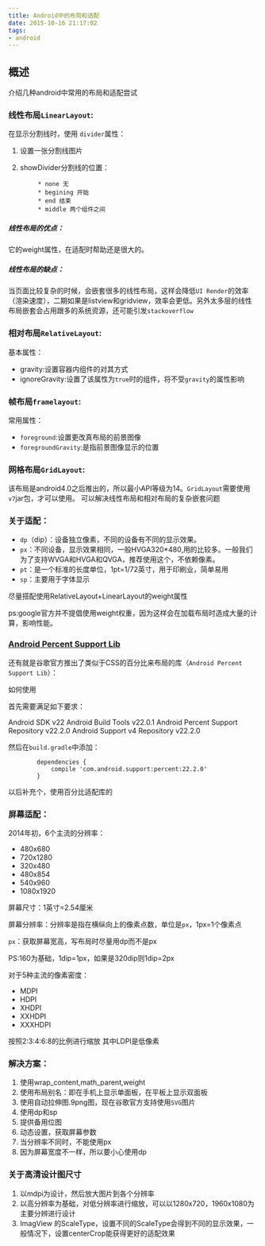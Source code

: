 ```yaml
---
title: Android中的布局和适配
date: 2015-10-16 21:17:02
tags: 
- android 
---
```


## 概述
介绍几种android中常用的布局和适配尝试


### 线性布局`LinearLayout`:
在显示分割线时，使用 `divider`属性：

1. 设置一张分割线图片

2. showDivider分割线的位置： 


			* none 无
			* begining 开始
			* end 结束
			* middle 两个组件之间
  
##### 线性布局的优点：
它的weight属性，在适配时帮助还是很大的。
##### 线性布局的缺点：
当页面比较复杂的时候，会嵌套很多的线性布局，这样会降低`UI Render`的效率（渲染速度），二期如果是listview和gridview，效率会更低。另外太多层的线性布局嵌套会占用跟多的系统资源，还可能引发`stackoverflow`

### 相对布局`RelativeLayout`:
基本属性：

* gravity:设置容器内组件的对其方式
* ignoreGravity:设置了该属性为`true`时的组件，将不受`gravity`的属性影响


### 帧布局`framelayout`:
常用属性：

* `foreground`:设置更改真布局的前景图像
* `foregroundGravity`:是指前景图像显示的位置

  
### 网格布局`GridLayout`:
该布局是android4.0之后推出的，所以最小API等级为14。`GridLayout`需要使用`v7`jar包，才可以使用。
可以解决线性布局和相对布局的复杂嵌套问题
### 关于适配：

* `dp`（dip）：设备独立像素，不同的设备有不同的显示效果。
* `px`：不同设备，显示效果相同，一般HVGA320*480,用的比较多。一般我们为了支持WVGA和HVGA和QVGA，推荐使用这个，不依赖像素。
* `pt`：是一个标准的长度单位，1pt=1/72英寸，用于印刷业，简单易用
* `sp`：主要用于字体显示



			  
尽量搭配使用RelativeLayout+LinearLayout的weight属性

ps:google官方并不提倡使用weight权重，因为这样会在加载布局时造成大量的计算，影响性能。

### [Android Percent Support Lib](http://http://blog.csdn.net/u014784379/article/details/46754189)

还有就是谷歌官方推出了类似于CSS的百分比来布局的库（`Android Percent Support Lib`）：

如何使用

首先需要满足如下要求：

Android SDK v22
Android Build Tools v22.0.1
Android Percent Support Repository v22.2.0
Android Support v4 Repository v22.2.0
  
  
然后在`build.gradle`中添加：

			dependencies {
			    compile 'com.android.support:percent:22.2.0'
			}
  

以后补充个，使用百分比适配库的



### 屏幕适配：
2014年初，6个主流的分辨率：

* 480x680
* 720x1280
* 320x480
* 480x854
* 540x960
* 1080x1920


屏幕尺寸：1英寸=2.54厘米

屏幕分辨率：分辨率是指在横纵向上的像素点数，单位是`px`，1px=1个像素点

`px`：获取屏幕宽高，写布局时尽量用dp而不是px

PS:160为基础，1dip=1px，如果是320dip则1dip=2px

对于5种主流的像素密度：
* MDPI
* HDPI
* XHDPI
* XXHDPI
* XXXHDPI

按照2:3:4:6:8的比例进行缩放
其中LDPI是低像素

### 解决方案：
1. 使用wrap_content,math_parent,weight
2. 使用布局别名：即在手机上显示单面板，在平板上显示双面板
3. 使用自动拉伸图.9png图，现在谷歌官方支持使用`SVG`图片
4. 使用dp和sp
5. 提供备用位图
6. 动态设置，获取屏幕参数
7. 当分辨率不同时，不能使用px
8. 因为屏幕宽度不一样，所以要小心使用dp


### 关于高清设计图尺寸
1. 以mdpi为设计，然后放大图片到各个分辨率
2. 以高分辨率为基础，对低分辨率进行缩放，可以以1280x720，1960x1080为主要分辨进行设计
3. ImagView 的ScaleType，设置不同的ScaleType会得到不同的显示效果，一般情况下，设置centerCrop能获得更好的适配效果
